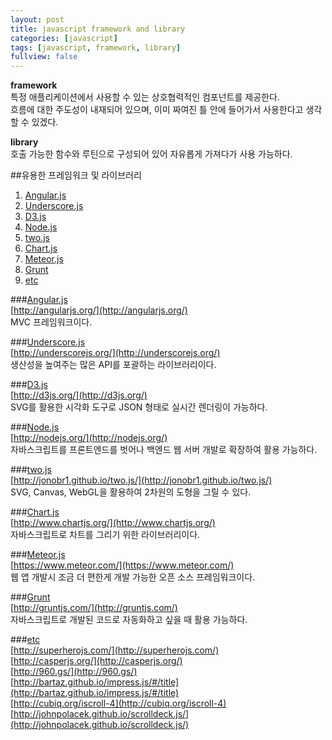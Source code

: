 ```yaml
---
layout: post
title: javascript framework and library
categories: [javascript]
tags: [javascript, framework, library]
fullview: false
---
```


**framework**  
특정 애플리케이션에서 사용할 수 있는 상호협력적인 컴포넌트를 제공한다.  
흐름에 대한 주도성이 내재되어 있으며, 이미 짜여진 틀 안에 들어가서 사용한다고 생각할 수 있겠다.    

**library**  
호출 가능한 함수와 루틴으로 구성되어 있어 자유롭게 가져다가 사용 가능하다.  


##유용한 프레임워크 및 라이브러리  
1. [Angular.js](#angularjs)  
1. [Underscore.js](#underscorejs)  
1. [D3.js](#d3js)  
1. [Node.js](#nodejs)  
1. [two.js](#twojs)
1. [Chart.js](#chartjs)  
1. [Meteor.js](#meteorjs)  
1. [Grunt](#grunt)  
1. [etc](#etc)

###<a href="#" name="angularjs">Angular.js</a>  
[http://angularjs.org/](http://angularjs.org/)  
MVC 프레임워크이다.  

###<a href="#" name="underscorejs">Underscore.js</a>  
[http://underscorejs.org/](http://underscorejs.org/)  
생산성을 높여주는 많은 API를 포괄하는 라이브러리이다.  

###<a href="#" name="d3js">D3.js</a>  
[http://d3js.org/](http://d3js.org/)  
SVG를 활용한 시각화 도구로 JSON 형태로 실시간 렌더링이 가능하다.  

###<a href="#" name="nodejs">Node.js</a>  
[http://nodejs.org/](http://nodejs.org/)  
자바스크립트를 프론트엔드를 벗어나 백엔드 웹 서버 개발로 확장하여 활용 가능하다.  

###<a href="#" name="twojs">two.js</a>  
[http://jonobr1.github.io/two.js/](http://jonobr1.github.io/two.js/)  
SVG, Canvas, WebGL을 활용하여 2차원의 도형을 그릴 수 있다.  

###<a href="#" name="chartjs">Chart.js</a>  
[http://www.chartjs.org/](http://www.chartjs.org/)  
자바스크립트로 차트를 그리기 위한 라이브러리이다.  

###<a href="#" name="meteorjs">Meteor.js</a>  
[https://www.meteor.com/](https://www.meteor.com/)  
웹 앱 개발시 조금 더 편한게 개발 가능한 오픈 소스 프레임워크이다.  

###<a href="#" name="grunt">Grunt</a>  
[http://gruntjs.com/](http://gruntjs.com/)  
자바스크립트로 개발된 코드로 자동화하고 싶을 때 활용 가능하다.  

###<a href="#" name="etc">etc</a>  
[http://superherojs.com/](http://superherojs.com/)  
[http://casperjs.org/](http://casperjs.org/)  
[http://960.gs/](http://960.gs/)  
[http://bartaz.github.io/impress.js/#/title](http://bartaz.github.io/impress.js/#/title)    
[http://cubiq.org/iscroll-4](http://cubiq.org/iscroll-4)  
[http://johnpolacek.github.io/scrolldeck.js/](http://johnpolacek.github.io/scrolldeck.js/)  